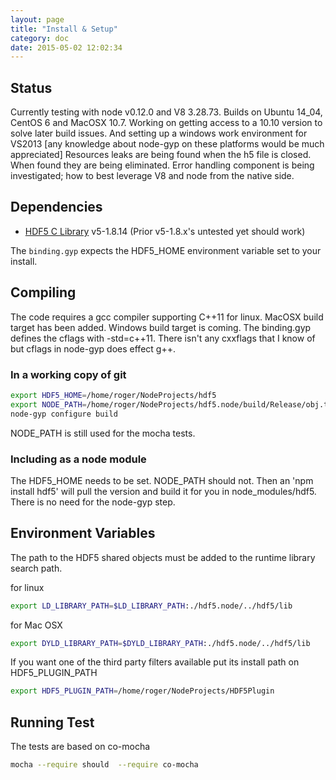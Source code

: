 ```yaml
---
layout: page
title: "Install & Setup"
category: doc
date: 2015-05-02 12:02:34
---
```


## Status

Currently testing with node v0.12.0 and V8 3.28.73.  Builds on Ubuntu 14_04, CentOS 6 and MacOSX 10.7.  Working on getting access to a 10.10 version to solve later build issues. And setting up a windows work environment for VS2013 [any knowledge about node-gyp on these platforms would be much appreciated] 
Resources leaks are being found when the h5 file is closed.  When found they are being eliminated.  Error handling component is being investigated; how to best leverage V8 and node from the native side.

## Dependencies

+ [HDF5 C Library](http://www.hdfgroup.org/downloads/index.html) v5-1.8.14
        (Prior v5-1.8.x's untested yet should work)

The `binding.gyp` expects the HDF5_HOME environment variable set to your install.


## Compiling

The code requires a gcc compiler supporting C++11 for linux. MacOSX build target has been added.  Windows build target is coming. The binding.gyp defines the cflags with -std=c++11.  There isn't any cxxflags that I know of but cflags in node-gyp does 
effect g++.

### In a working copy of git

```bash
export HDF5_HOME=/home/roger/NodeProjects/hdf5
export NODE_PATH=/home/roger/NodeProjects/hdf5.node/build/Release/obj.target:$NODE_PATH
node-gyp configure build
```

NODE_PATH is still used for the mocha tests.

### Including as a node module

The HDF5_HOME needs to be set. NODE_PATH should not. Then an 'npm install hdf5' will pull the version and build it for you
in node_modules/hdf5. There is no need for the node-gyp step.


## Environment Variables

The path to the HDF5 shared objects must be added to the runtime library search path. 

for linux

```bash
export LD_LIBRARY_PATH=$LD_LIBRARY_PATH:./hdf5.node/../hdf5/lib
```

for Mac OSX

```bash
export DYLD_LIBRARY_PATH=$DYLD_LIBRARY_PATH:./hdf5.node/../hdf5/lib
```

If you want one of the third party filters available put its install path on HDF5_PLUGIN_PATH

```bash
export HDF5_PLUGIN_PATH=/home/roger/NodeProjects/HDF5Plugin
```

## Running Test

The tests are based on co-mocha

```bash
mocha --require should  --require co-mocha
```


